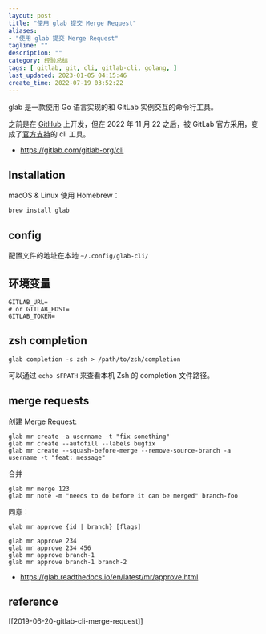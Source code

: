 ```yaml
---
layout: post
title: "使用 glab 提交 Merge Request"
aliases:
- "使用 glab 提交 Merge Request"
tagline: ""
description: ""
category: 经验总结
tags: [ gitlab, git, cli, gitlab-cli, golang, ]
last_updated: 2023-01-05 04:15:46
create_time: 2022-07-19 03:52:22
---
```


glab 是一款使用 Go 语言实现的和 GitLab 实例交互的命令行工具。

之前是在 [GitHub](https://github.com/profclems/glab) 上开发，但在 2022 年 11 月 22 之后，被 GitLab 官方采用，变成了[官方支持](https://gitlab.com/gitlab-org/cli)的 cli 工具。

- <https://gitlab.com/gitlab-org/cli>

## Installation

macOS & Linux 使用 Homebrew：

```
brew install glab
```

## config
配置文件的地址在本地 `~/.config/glab-cli/`

## 环境变量

```
GITLAB_URL=
# or GITLAB_HOST=
GITLAB_TOKEN=
```

## zsh completion

    glab completion -s zsh > /path/to/zsh/completion

可以通过 `echo $FPATH` 来查看本机 Zsh 的 completion 文件路径。

## merge requests

创建 Merge Request:

    glab mr create -a username -t "fix something"
    glab mr create --autofill --labels bugfix
    glab mr create --squash-before-merge --remove-source-branch -a username -t "feat: message"

合并

    glab mr merge 123
    glab mr note -m "needs to do before it can be merged" branch-foo

同意：

    glab mr approve {id | branch} [flags]

    glab mr approve 234
    glab mr approve 234 456
    glab mr approve branch-1
    glab mr approve branch-1 branch-2

- <https://glab.readthedocs.io/en/latest/mr/approve.html>

## reference

[[2019-06-20-gitlab-cli-merge-request]]
